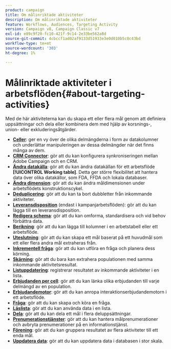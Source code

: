 ```yaml
---
product: campaign
title: Om målinriktade aktiviteter
description: Om målinriktade aktiviteter
feature: Workflows, Audiences, Targeting Activity
version: Campaign v8, Campaign Classic v7
exl-id: e89c9f20-fc10-421f-9c14-2e33be562a8d
source-git-commit: 4cbccf1ad02af9133d51933e3e0d010b5c8c43bd
workflow-type: tm+mt
source-wordcount: '303'
ht-degree: 1%

---
```


# Målinriktade aktiviteter i arbetsflöden{#about-targeting-activities}

Med de här aktiviteterna kan du skapa ett eller flera mål genom att definiera uppsättningar och dela eller kombinera dem med hjälp av korsnings-, union- eller exkluderingsåtgärder.

* **[Celler](cells.md)**: ger en vy över de olika delmängderna i form av datakolumner och underlättar manipuleringen av dessa delmängder när det finns många av dem.
* **[CRM Connector](crm-connector.md)**: gör att du kan konfigurera synkroniseringen mellan Adobe Campaign och en CRM.
* **[Ändra datakälla](change-data-source.md)**: gör att du kan ändra datakällan för ett arbetsflöde **[!UICONTROL Working table]**. Detta ger större flexibilitet att hantera data över olika datakällor, som FDA, FFDA och lokala databaser.
* **[Ändra dimension](change-dimension.md)**: gör att du kan ändra måldimensionen under arbetsflödets konstruktionscykel.
* **[Deduplicering](deduplication.md)**: gör att du kan ta bort dubbletter från inkommande aktiviteter.
* **[Leveransdisposition](delivery-outline.md)** (endast i kampanjarbetsflöden): gör att du kan lägga till en leveransdisposition.
* **[Redigera schema](edit-schema.md)**: gör att du kan omforma, standardisera och vid behov förbättra data.
* **[Berikning](enrichment.md)**: gör att du kan lägga till kolumner i en arbetstabell eller ett arbetsflöde.
* **[Uteslutning](exclusion.md)**: gör att du kan skapa ett mål baserat på ett huvudmål som ett eller flera andra mål extraheras från.
* **[Inkrementell fråga](incremental-query.md)**: gör att du kan utföra en fråga och planera dess körning.
* **[Skärning](intersection.md)**: gör att du bara kan extrahera populationen med samma inkommande aktivitetsresultat.
* **[Listuppdatering](list-update.md)**: registrerar resultatet av inkommande aktiviteter i en lista.
* **[Erbjudanden per cell](offers-by-cell.md)**: gör att du kan länka olika erbjudanden till varje delmängd av en population.
* **[Erbjudandemotor](offer-engine.md)**: gör att du kan anropa interaktionserbjudandemotorn i ett arbetsflöde.
* **[Fråga](query.md)**: gör att du kan skapa och köra en fråga.
* **[Läslista](read-list.md)**: gör att du kan använda data i en lista.
* **[Dela](split.md)**: gör att du kan dela ett mål i flera deluppsättningar.
* **[Prenumerationstjänster](subscription-services.md)**: gör att du kan hantera målprenumerationer och avbryta prenumerationer på en informationstjänst.
* **[Förening](union.md)**: gör att du kan gruppera resultatet av flera aktiviteter till ett enda mål.
* **[Uppdatera data](update-data.md)**: gör att du kan uppdatera data i databasen i stor skala.

